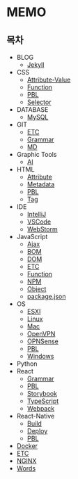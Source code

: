 # MEMO

## 목차

- BLOG
  - [Jekyll](BLOG/Jekyll.md)
- CSS
  - [Attribute-Value](CSS/Attribute-Value.md)
  - [Function](CSS/Function.md)
  - [PBL](CSS/PBL.md)
  - [Selector](CSS/Selector.md)
- DATABASE
  - [MySQL](DATABASE/MySQL.md)
- GIT
  - [ETC](GIT/ETC.md)
  - [Grammar](GIT/Grammar.md)
  - [MD](GIT/MD.md)
- Graphic Tools
  - [AI](Graphic-Tools/AI.md)
- HTML
  - [Attribute](HTML/Attribute.md)
  - [Metadata](HTML/Metadata.md)
  - [PBL](HTML/PBL.md)
  - [Tag](HTML/Tag.md)
- IDE
  - [IntelliJ](IDE/IntelliJ.md)
  - [VSCode](IDE/VSCode.md)
  - [WebStorm](IDE/WebStorm.md)
- JavaScript
  - [Ajax](JavaScript/Ajax.md)
  - [BOM](JavaScript/BOM.md)
  - [DOM](JavaScript/DOM.md)
  - [ETC](JavaScript/ETC.md)
  - [Function](JavaScript/Function.md)
  - [NPM](JavaScript/NPM.md)
  - [Object](JavaScript/Object.md)
  - [package.json](JavaScript/package.json.md)
- OS
  - [ESXI](OS/ESXI.md)
  - [Linux](OS/Linux.md)
  - [Mac](OS/Mac.md)
  - [OpenVPN](OS/OpenVPN.md)
  - [OPNSense](OS/OPNsense.md)
  - [PBL](OS/PBL.md)
  - [Windows](OS/Windows.md)
- Python
- React
  - [Grammar](React/Grammar.md)
  - [PBL](React/PBL.md)
  - [Storybook](React/Storybook.md)
  - [TypeScript](React/TypeScript.md)
  - [Webpack](React/Webpack.md)
- React-Native
  - [Build](React-Native/Build.md)
  - [Deploy](React-Native/Deploy.md)
  - [PBL](React-Native/PBL.md)
- [Docker](Docker.md)
- [ETC](ETC.md)
- [NGINX](NGINX.md)
- [Words](Words.md)
